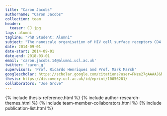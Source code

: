 ```yaml
---
title: "Caron Jacobs"
authorname: "Caron Jacobs"
collection: team
header:
  teaser: CJ.jpg
tags: alumni
tagline: "PhD Student: Alumni"
subject: "The nanoscale organisation of HIV cell surface receptors CD4 and CCR5."
date: 2014-09-01
date-start: 2014-09-01
date-end: 2018-03-01
email: 'caron.jacobs.14@alumni.ucl.ac.uk'
twitter: 'caron_g'
supervisors: 'Prof. Ricardo Henriques and Prof. Mark Marsh'
googlescholar: https://scholar.google.com/citations?user=FNze27gAAAAJ&hl=en
thesis: https://discovery.ucl.ac.uk/id/eprint/10056281/
collaborators: "Joe Grove"
---
```


{% include thesis-reference.html %}
{% include author-research-themes.html %}
{% include team-member-collaborators.html %}
{% include publication-list.html %}
